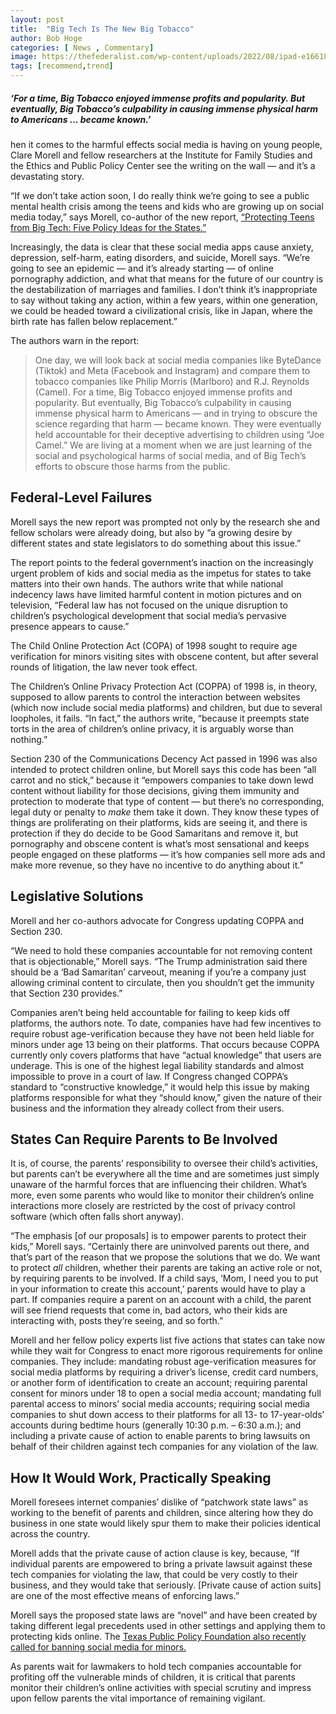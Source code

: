 ```yaml
---
layout: post
title:  "Big Tech Is The New Big Tobacco"
author: Bob Hoge
categories: [ News , Commentary]
image: https://thefederalist.com/wp-content/uploads/2022/08/ipad-e1661897942747-1200x675.jpg
tags: [recommend,trend]
---
```

##### ‘For a time, Big Tobacco enjoyed immense profits and popularity. But eventually, Big Tobacco’s culpability in causing immense physical harm to Americans … became known.’
hen it comes to the harmful effects social media is having on young people, Clare Morell and fellow researchers at the Institute for Family Studies and the Ethics and Public Policy Center see the writing on the wall — and it’s a devastating story.

“If we don’t take action soon, I do really think we’re going to see a public mental health crisis among the teens and kids who are growing up on social media today,” says Morell, co-author of the new report, [“Protecting Teens from Big Tech: Five Policy Ideas for the States.”](https://www.aei.org/op-eds/protecting-teens-from-big-tech-five-policy-ideas-for-states/)

Increasingly, the data is clear that these social media apps cause anxiety, depression, self-harm, eating disorders, and suicide, Morell says. “We’re going to see an epidemic — and it’s already starting — of online pornography addiction, and what that means for the future of our country is the destabilization of marriages and families. I don’t think it’s inappropriate to say without taking any action, within a few years, within one generation, we could be headed toward a civilizational crisis, like in Japan, where the birth rate has fallen below replacement.”

The authors warn in the report:

> One day, we will look back at social media companies like ByteDance (Tiktok) and Meta (Facebook and Instagram) and compare them to tobacco companies like Philip Morris (Marlboro) and R.J. Reynolds (Camel). For a time, Big Tobacco enjoyed immense profits and popularity. But eventually, Big Tobacco’s culpability in causing immense physical harm to Americans — and in trying to obscure the science regarding that harm — became known. They were eventually held accountable for their deceptive advertising to children using “Joe Camel.” We are living at a moment when we are just learning of the social and psychological harms of social media, and of Big Tech’s efforts to obscure those harms from the public.

## Federal-Level Failures

Morell says the new report was prompted not only by the research she and fellow scholars were already doing, but also by “a growing desire by different states and state legislators to do something about this issue.”

The report points to the federal government’s inaction on the increasingly urgent problem of kids and social media as the impetus for states to take matters into their own hands. The authors write that while national indecency laws have limited harmful content in motion pictures and on television, “Federal law has not focused on the unique disruption to children’s psychological development that social media’s pervasive presence appears to cause.”

The Child Online Protection Act (COPA) of 1998 sought to require age verification for minors visiting sites with obscene content, but after several rounds of litigation, the law never took effect.

The Children’s Online Privacy Protection Act (COPPA) of 1998 is, in theory, supposed to allow parents to control the interaction between websites (which now include social media platforms) and children, but due to several loopholes, it fails. “In fact,” the authors write, “because it preempts state torts in the area of children’s online privacy, it is arguably worse than nothing.”

Section 230 of the Communications Decency Act passed in 1996 was also intended to protect children online, but Morell says this code has been “all carrot and no stick,” because it “empowers companies to take down lewd content without liability for those decisions, giving them immunity and protection to moderate that type of content — but there’s no corresponding, legal duty or penalty to _make_ them take it down. They know these types of things are proliferating on their platforms, kids are seeing it, and there is protection if they do decide to be Good Samaritans and remove it, but pornography and obscene content is what’s most sensational and keeps people engaged on these platforms — it’s how companies sell more ads and make more revenue, so they have no incentive to do anything about it.”

## Legislative Solutions

Morell and her co-authors advocate for Congress updating COPPA and Section 230.

“We need to hold these companies accountable for not removing content that is objectionable,” Morell says. “The Trump administration said there should be a ‘Bad Samaritan’ carveout, meaning if you’re a company just allowing criminal content to circulate, then you shouldn’t get the immunity that Section 230 provides.”

Companies aren’t being held accountable for failing to keep kids off platforms, the authors note. To date, companies have had few incentives to require robust age-verification because they have not been held liable for minors under age 13 being on their platforms. That occurs because COPPA currently only covers platforms that have “actual knowledge” that users are underage. This is one of the highest legal liability standards and almost impossible to prove in a court of law. If Congress changed COPPA’s standard to “constructive knowledge,” it would help this issue by making platforms responsible for what they “should know,” given the nature of their business and the information they already collect from their users.

## States Can Require Parents to Be Involved

It is, of course, the parents’ responsibility to oversee their child’s activities, but parents can’t be everywhere all the time and are sometimes just simply unaware of the harmful forces that are influencing their children. What’s more, even some parents who would like to monitor their children’s online interactions more closely are restricted by the cost of privacy control software (which often falls short anyway).

“The emphasis [of our proposals] is to empower parents to protect their kids,” Morell says. “Certainly there are uninvolved parents out there, and that’s part of the reason that we propose the solutions that we do. We want to protect _all_ children, whether their parents are taking an active role or not, by requiring parents to be involved. If a child says, ‘Mom, I need you to put in your information to create this account,’ parents would have to play a part. If companies require a parent on an account with a child, the parent will see friend requests that come in, bad actors, who their kids are interacting with, posts they’re seeing, and so forth.”

Morell and her fellow policy experts list five actions that states can take now while they wait for Congress to enact more rigorous requirements for online companies. They include: mandating robust age-verification measures for social media platforms by requiring a driver’s license, credit card numbers, or another form of identification to create an account; requiring parental consent for minors under 18 to open a social media account; mandating full parental access to minors’ social media accounts; requiring social media companies to shut down access to their platforms for all 13- to 17-year-olds’ accounts during bedtime hours (generally 10:30 p.m. – 6:30 a.m.); and including a private cause of action to enable parents to bring lawsuits on behalf of their children against tech companies for any violation of the law.

## How It Would Work, Practically Speaking

Morell foresees internet companies’ dislike of “patchwork state laws” as working to the benefit of parents and children, since altering how they do business in one state would likely spur them to make their policies identical across the country.

Morell adds that the private cause of action clause is key, because, “If individual parents are empowered to bring a private lawsuit against these tech companies for violating the law, that could be very costly to their business, and they would take that seriously. [Private cause of action suits] are one of the most effective means of enforcing laws.”

Morell says the proposed state laws are “novel” and have been created by taking different legal precedents used in other settings and applying them to protecting kids online. The [Texas Public Policy Foundation also recently called for banning social media for minors.](https://www.texaspolicy.com/why-texas-should-ban-social-media-for-minors/)

As parents wait for lawmakers to hold tech companies accountable for profiting off the vulnerable minds of children, it is critical that parents monitor their children’s online activities with special scrutiny and impress upon fellow parents the vital importance of remaining vigilant.
<!--stackedit_data:
eyJoaXN0b3J5IjpbNjQxMzY2NDNdfQ==
-->